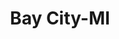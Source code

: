 ---
title: Bay City-MI
slug: bay-city-mi
f_state:
- cms/state/michigan.md
f_locations:
- cms/payday-loan/advance-america-2836.md
- cms/payday-loan/anderson-pharmacy-4581.md
- cms/payday-loan/cash-plus-8256.md
- cms/payday-loan/cash-plus-8257.md
- cms/payday-loan/cash-plus-8334.md
- cms/payday-loan/cash-store-8664.md
- cms/payday-loan/check-go-10081.md
- cms/payday-loan/check-into-cash-12841.md
updated-on: '2024-05-30T13:41:28.615Z'
created-on: '2024-05-30T13:41:28.615Z'
published-on: '2024-05-30T13:54:32.469Z'
f_city: Bay City
layout: '[city].html'
tags: city
---